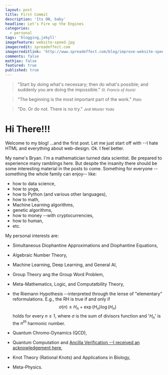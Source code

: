 ```yaml
---
layout: post
title: First Commit
description: 'Its ON, baby'
headline: Let's Fire up the Engines
categories:
  - personal
tags: 'blogging,jekyll'
imagefeature: website-speed.jpg
imagecredit: spreadeffect.com
imagecreditlink: 'http://www.spreadeffect.com/blog/improve-website-speed/'
comments: false
mathjax: false
featured: true
published: true
---
```

<style TYPE="text/css">
code.has-jax {font: inherit; font-size: 100%; background: inherit; border: inherit;}
</style>
<script type="text/x-mathjax-config">
MathJax.Hub.Config({
    tex2jax: {
        inlineMath: [['$','$'], ['\\(','\\)']],
        skipTags: ['script', 'noscript', 'style', 'textarea', 'pre'] // removed 'code' entry
    }
});
MathJax.Hub.Queue(function() {
    var all = MathJax.Hub.getAllJax(), i;
    for(i = 0; i < all.length; i += 1) {
        all[i].SourceElement().parentNode.className += ' has-jax';
    }
});
</script>
<script type="text/javascript" async
  src="https://cdnjs.cloudflare.com/ajax/libs/mathjax/2.7.1/MathJax.js?...">
</script>

>&quot;Start by doing what's necessary; then do what's possible; and suddenly you are doing the impossible.&quot;
><small><cite title="Assisi">St. Francis of Assisi</cite></small>

>&quot;The beginning is the most important part of the work.&quot;
><small><cite title="Plato">Plato</cite></small>

>&quot;Do. Or do not. There is no try.&quot;
><small><cite title="Yoda">Jedi Master Yoda</cite></small>

# Hi There!!!

Welcome to my blog! ...and the first post. Let me just start off with --I hate HTML and everything about web-design. Ok. I feel better.

My name's Bryan. I'm a mathematician turned data scientist. Be prepared to experience many ramblings here. But despite the insanity there should be some interesting material in the posts to come. Something for everyone --something the whole family can enjoy-- like: 

* how to data science,
* how to yoga,
* how to Python (and various other languages), 
* how to math, 
* Machine Learning algorithms, 
* genetic algorithms,  
* how to money --with cryptocurrencies, 
* how to human, 
* etc.

My personal interests are:

* Simultaneous Diophantine Approximations and Diophantine Equations,
* Algebraic Number Theory,
* Machine Learning, Deep Learning, and General AI,
* Group Theory ang the Group Word Problem,
* Meta-Mathematics, Logic, and Computatbility Theory,
* the Riemann Hypothesis --interpreted through the lense of "elementary" reformulations. E.g., the RH is true if and only if
$$
\sigma(n) \leq H_n + \exp(H_n)\log(H_n)
$$
holds for every $n \geq 1$, where $\sigma$ is the sum of divisors function and '$H_n$' is the $n^{th}$ harmonic number.

* Quantum Chromo-Dynamics (QCD),
* Quantum Computation and [Ancilla Verification --I received an acknowledgement here](https://arxiv.org/abs/1504.04057),
* Knot Theory (Rational Knots) and Applications in Biology,
* Meta-Physics.
